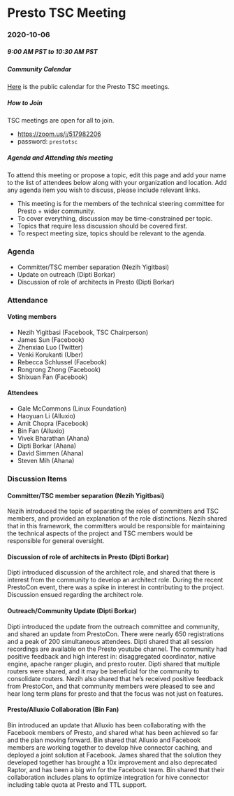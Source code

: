 # Presto TSC Meeting

### 2020-10-06
##### 9:00 AM PST to 10:30 AM PST

##### Community Calendar

[Here](https://calendar.google.com/calendar/embed?src=linuxfoundation.org_vrjlva5b0u73ps75fvnv5sasi4%40group.calendar.google.com&ctz=America%2FChicago) is the public calendar for the Presto TSC meetings.

##### How to Join

TSC meetings are open for all to join.

* https://zoom.us/j/517982206
* password: `prestotsc`

##### Agenda and Attending this meeting

To attend this meeting or propose a topic, edit this page and add your name to the list of attendees below along with your organization and location. Add any agenda item you wish to discuss, please include relevant links.

* This meeting is for the members of the technical steering committee for Presto + wider community.
* To cover everything, discussion may be time-constrained per topic.
* Topics that require less discussion should be covered first.
* To respect meeting size, topics should be relevant to the agenda.

### Agenda

* Committer/TSC member separation (Nezih Yigitbasi)
* Update on outreach (Dipti Borkar) 
* Discussion of role of architects in Presto (Dipti Borkar)

### Attendance
#### Voting members
* Nezih Yigitbasi (Facebook, TSC Chairperson)
* James Sun  (Facebook)
* Zhenxiao Luo (Twitter)
* Venki Korukanti (Uber)
* Rebecca Schlussel (Facebook)
* Rongrong Zhong (Facebook)
* Shixuan Fan (Facebook)

#### Attendees
* Gale McCommons (Linux Foundation)
* Haoyuan Li (Alluxio)
* Amit Chopra (Facebook) 
* Bin Fan (Alluxio)
* Vivek Bharathan (Ahana)
* Dipti Borkar (Ahana)
* David Simmen (Ahana)
* Steven Mih (Ahana)

### Discussion Items
#### Committer/TSC member separation (Nezih Yigitbasi)
Nezih introduced the topic of separating the roles of committers and TSC members, and provided an explanation of the role distinctions. Nezih shared that in this framework, the committers would be responsible for maintaining the technical aspects of the project and TSC members would be responsible for general oversight. 

#### Discussion of role of architects in Presto (Dipti Borkar)
Dipti introduced discussion of the architect role, and shared that there is interest from the community to develop an architect role. During the recent PrestoCon event, there was a spike in interest in contributing to the project. Discussion ensued regarding the architect role. 

#### Outreach/Community Update (Dipti Borkar)
Dipti introduced the update from the outreach committee and community, and shared an update from PrestoCon. There were nearly 650 registrations and a peak of 200 simultaneous attendees. Dipti shared that all session recordings are available on the Presto youtube channel. The community had positive feedback and high interest in: disaggregated coordinator, native engine, apache ranger plugin, and presto router. Dipti shared that multiple routers were shared, and it may be beneficial for the community to consolidate routers. Nezih also shared that he’s received positive feedback from PrestoCon, and that community members were pleased to see and hear long term plans for presto and that the focus was not just on features. 

#### Presto/Alluxio Collaboration (Bin Fan)
Bin introduced an update that Alluxio has been collaborating with the Facebook members of Presto, and shared what has been achieved so far and the plan moving forward. Bin shared that Alluxio and Facebook members are working together to develop hive connector caching, and deployed a joint solution at Facebook. James shared that the solution they developed together has brought a 10x improvement and also deprecated Raptor, and has been a big win for the Facebook team. Bin shared that their collaboration includes plans to optimize integration for hive connector including table quota at Presto and TTL support. 
